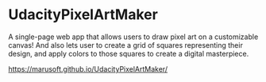 # UdacityPixelArtMaker
A single-page web app that allows users to draw pixel art on a customizable canvas! 
And also lets user to create a grid of squares representing their design, and apply colors to those squares to create a digital masterpiece.


https://marusoft.github.io/UdacityPixelArtMaker/
